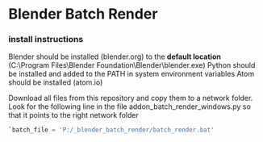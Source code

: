 # Blender Batch Render

### install instructions

Blender should be installed (blender.org) to the **default location** (C:\Program Files\Blender Foundation\Blender\blender.exe)
Python should be installed and added to the PATH in system environment variables
Atom should be installed (atom.io)

Download all files from this repository and copy them to a network folder. Look for the following line in the file addon_batch_render_windows.py so that it points to the right network folder

```python
`batch_file = 'P:/_blender_batch_render/batch_render.bat'
```
